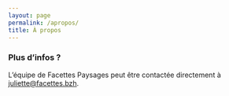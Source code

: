 ```yaml
---
layout: page
permalink: /apropos/
title: À propos
---
```


### Plus d’infos ?
L’équipe de Facettes Paysages peut être contactée directement à [juliette@facettes.bzh](mailto:juliette@facettes.bzh).
